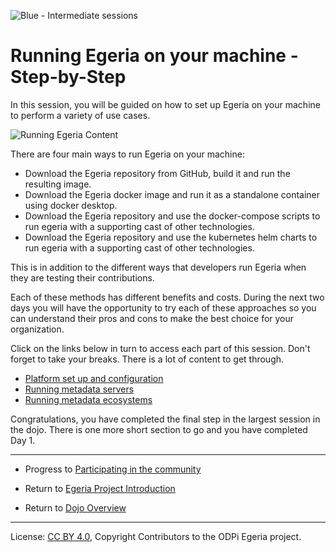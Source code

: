 <!-- SPDX-License-Identifier: CC-BY-4.0 -->
<!-- Copyright Contributors to the ODPi Egeria project 2020. -->

![Blue - Intermediate sessions](egeria-dojo-session-coding-blue-intermediate-session.png)

# Running Egeria on your machine - Step-by-Step

In this session, you will be guided on how to set up Egeria on your machine
to perform a variety of use cases.

![Running Egeria Content](egeria-dojo-day-1-3-running-egeria.png)

There are four main ways to run Egeria on your machine:
* Download the Egeria repository from GitHub, build it and run the resulting image.
* Download the Egeria docker image and run it as a standalone container using docker desktop.
* Download the Egeria repository and use the docker-compose scripts to run egeria with a supporting cast of other
  technologies.
* Download the Egeria repository and use the kubernetes helm charts to run egeria with a supporting cast of other
  technologies.
  
This is in addition to the different ways that developers run Egeria when they are testing their contributions.

Each of these methods has different benefits and costs. During the next two days you will have the opportunity to
try each of these approaches so you can understand their pros and cons to make the best choice for your organization.

Click on the links below in turn to access each part of this session.
Don't forget to take your breaks.  There is a lot of content to get through.

* [Platform set up and configuration](egeria-dojo-day-1-3-1-platform-set-up-and-configuration.md)
* [Running metadata servers](egeria-dojo-day-1-3-2-running-metadata-servers.md)
* [Running metadata ecosystems](egeria-dojo-day-1-3-3-running-metadata-ecosystems.md)

Congratulations, you have completed the final step in the largest session in the dojo.
There is one more short section to go and you have completed Day 1.

----
* Progress to [Participating in the community](egeria-dojo-day-1-4-participating-in-the-community.md)


* Return to [Egeria Project Introduction](egeria-dojo-day-1-2-project-introduction.md)
* Return to [Dojo Overview](.)

----
License: [CC BY 4.0](https://creativecommons.org/licenses/by/4.0/),
Copyright Contributors to the ODPi Egeria project.
